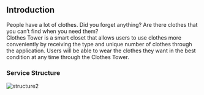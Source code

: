 ## Introduction
People have a lot of clothes. Did you forget anything? Are there clothes that you can’t find when you need them? <br> Clothes Tower is a smart closet that allows users to use clothes more conveniently by receiving the type and unique number of clothes through the application. Users will be able to wear the clothes they want in the best condition at any time through the Clothes Tower.

### Service Structure
![structure2](https://user-images.githubusercontent.com/93752133/140874915-1cb64f8c-f40e-457d-bbf3-c17612ea9026.PNG)
